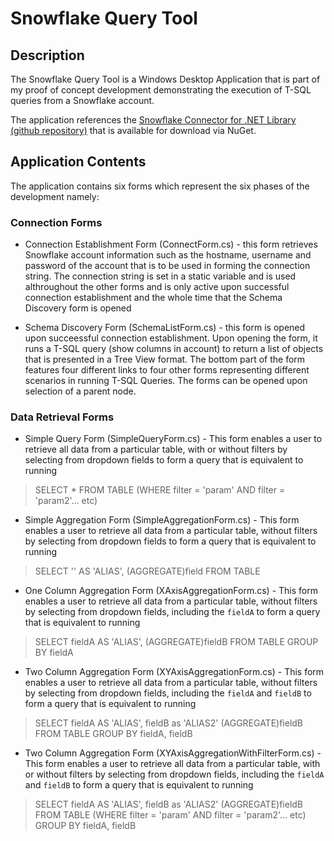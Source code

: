 # Snowflake Query Tool
## Description

The Snowflake Query Tool is a Windows Desktop Application that is part of my proof of concept development demonstrating the execution of T-SQL queries from a Snowflake account.

The application references the [Snowflake Connector for .NET Library](https://docs.snowflake.com/en/user-guide/dotnet-driver.html) [(github repository)](https://github.com/snowflakedb/snowflake-connector-net) that is available for download via NuGet.

## Application Contents

The application contains six forms which represent the six phases of the development namely:

### Connection Forms

* Connection Establishment Form (ConnectForm.cs) - this form retrieves Snowflake account information such as the hostname, username and password of the account that is to be used in forming the connection string.
The connection string is set in a static variable and is used althroughout the other forms and is only active upon successful connection establishment and the whole time that the Schema Discovery form is opened

* Schema Discovery Form (SchemaListForm.cs) - this form is opened upon succeessful connection establishment. 
Upon opening the form, it runs a T-SQL query (show columns in account) to return a list of objects that is presented in a Tree View format.
The bottom part of the form features four different links to four other forms representing different scenarios in running T-SQL Queries. 
The forms can be opened upon selection of a parent node.

### Data Retrieval Forms

* Simple Query Form (SimpleQueryForm.cs) - This form enables a user to retrieve all data from a particular table, with or without filters 
by selecting from dropdown fields to form a query that is equivalent to running

> SELECT * FROM TABLE (WHERE filter = 'param' AND filter = 'param2'... etc)

* Simple Aggregation Form (SimpleAggregationForm.cs) - This form enables a user to retrieve all data from a particular table, without filters 
by selecting from dropdown fields to form a query that is equivalent to running

> SELECT '' AS 'ALIAS', (AGGREGATE)field FROM TABLE 

* One Column Aggregation Form (XAxisAggregationForm.cs) - This form enables a user to retrieve all data from a particular table, without filters 
by selecting from dropdown fields, including the `fieldA` to form a query that is equivalent to running

> SELECT fieldA AS 'ALIAS', (AGGREGATE)fieldB FROM TABLE GROUP BY fieldA

* Two Column Aggregation Form (XYAxisAggregationForm.cs) - This form enables a user to retrieve all data from a particular table, without filters 
by selecting from dropdown fields, including the `fieldA` and `fieldB` to form a query that is equivalent to running

> SELECT fieldA AS 'ALIAS', fieldB as 'ALIAS2' (AGGREGATE)fieldB FROM TABLE GROUP BY fieldA, fieldB

* Two Column Aggregation Form (XYAxisAggregationWithFilterForm.cs) - This form enables a user to retrieve all data from a particular table, with or without filters 
by selecting from dropdown fields, including the `fieldA` and `fieldB` to form a query that is equivalent to running

> SELECT fieldA AS 'ALIAS', fieldB as 'ALIAS2' (AGGREGATE)fieldB FROM TABLE (WHERE filter = 'param' AND filter = 'param2'... etc) GROUP BY fieldA, fieldB
